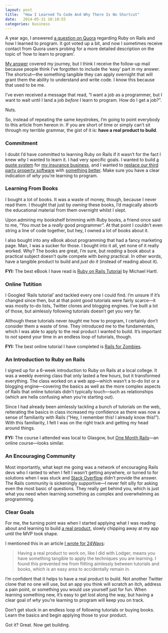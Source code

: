 ```yaml
---
layout: post
title:  "How I Learned To Code And Why There Is No Shortcut"
date:   2014-05-31 10:10:55
categories: business
---
```

<p>A year ago, I answered <a href="http://www.quora.com/Ruby-on-Rails-web-framework/How-can-I-get-better-at-using-Ruby-on-Rails">a question on Quora</a> regarding Ruby on Rails and how I learned to program. It got voted up a bit, and now I sometimes receive contact from Quora users probing for a more detailed description on the topic of &#8216;how to learn to program&#8217;.</p>

<!--more-->


<p><a href="http://www.quora.com/Ruby-on-Rails-web-framework/How-can-I-get-better-at-using-Ruby-on-Rails/answer/Ashley-Baxter-2">My answer</a> covered my journey, but I think I receive the follow-up mail because people think I&#8217;ve forgotten to include the &#8216;easy&#8217; part in my answer. The shortcut—the something tangible they can apply overnight that will grant them the ability to understand and write code. I know this because that used to be me.</p>
<p>I&#8217;ve even received a message that read, &#8220;I want a job as a programmer, but I want to wait until I land a job <em>before</em> I learn to program. How do I get a job?&#8221;.</p>
<p>Nuts.</p>
<p>So, instead of repeating the same keystrokes, I&#8217;m going to point everybody to this article from hereon in. If you are short of time or simply can&#8217;t sit through my terrible grammar, the gist of it is: <strong>have a real product to build</strong>.</p>
<h3>Commitment</h3>
<p>I doubt I&#8217;d have committed to learning Ruby on Rails if it wasn&#8217;t for the fact I knew <em>why</em> I wanted to learn it. I had very specific goals. I wanted to build <a href="http://landlord-insurance.herokuapp.com/">a quote system</a> for <a href="http://brokersdirect.co.uk/">my insurance business</a>, and I wanted to <a href="http://24ways.org/2013/levelling-up/">replace our third party property software</a> with <a href="http://lodgerapp.co.uk">something better</a>. Make sure you have a clear indication of <em>why</em> you&#8217;re learning to program.</p>
<h3>Learning From Books</h3>
<p>I bought a lot of books. It was a waste of money, though, because I never read them. I thought that just by <em>owning</em> these books, I&#8217;d magically absorb the educational material from them overnight whilst I slept.</p>
<p>Upon admiring my bookshelf brimming with Ruby books, a friend once said to me, &#8220;You must be a <em>really</em> good programmer&#8221;. At that point I couldn&#8217;t even string a line of code together, but hey, I owned a lot of books about it.</p>
<p>I also bought into any eBook about programming that had a fancy marketing page. Man, I was a sucker for those. I bought into it all, yet none of it really worked. Why? The books are great, I&#8217;m sure, but <em>reading</em> a book about a practical subject doesn&#8217;t quite compete with <em>being</em> practical. In other words, have a tangible product to build and <em>just do it</em> (instead of reading about it).</p>
<p><strong>FYI:</strong> The best eBook I have read is <a href="http://www.railstutorial.org/book">Ruby on Rails Tutorial</a> by Michael Hartl.</p>
<h3>Online Tutition</h3>
<p>I Googled &#8216;Rails tutorial&#8217; and tackled every one I could find. I&#8217;m unsure if it&#8217;s changed since then, but at that point good tutorials were fairly scarce—it was mostly to-do lists, Twitter clones and blogging engines. I&#8217;ve built a lot of those, but aimlessly following tutorials doesn&#8217;t get you very far.</p>
<p>Although these tutorials never <em>taught</em> me how to program, I certainly don&#8217;t consider them a waste of time. They introduced me to the fundamentals, which I was able to apply to the real product I wanted to build. It&#8217;s important to <em>not</em> spend your time in an endless loop of tutorials, though.</p>
<p><strong>FYI:</strong> The best online tutorial I have completed is <a href="http://railsforzombies.org/">Rails for Zombies</a>.</p>
<h3>An Introduction to Ruby on Rails</h3>
<p>I signed up for a 6-week introduction to Ruby on Rails at a local college. It was a weekly evening class that only lasted a few hours, but it transformed everything. The class worked on a web app—which wasn&#8217;t a to-do list or a blogging engine—covering the basics as well as the more complex aspects of Rails that online tutorials didn&#8217;t typically touch—such as relationships (which are hella confusing when you&#8217;re starting out).</p>
<p>Since I had already been aimlessly tackling a bunch of tutorials on the web, reiterating the basics in class increased my confidence as there was now a sense of familiarity with Rails (&#8220;Hey, I remember this! I already know this!&#8221;). With this familiarity, I felt I was on the right track and getting my head around things.</p>
<p><strong>FYI:</strong> The course I attended was local to Glasgow, but <a href="https://onemonthrails.com/">One Month Rails</a>—an online course—looks similar.</p>
<h3>An Encouraging Community</h3>
<p>Most importantly, what kept me going was a network of encouraging Rails devs who I ranted to when I felt I wasn&#8217;t getting anywhere, or turned to for solutions when I was stuck and <a href="http://stackoverflow.com">Stack Overflow</a> didn&#8217;t provide the answer. The Rails community is sickeningly supportive—I never felt silly for asking even the most basic of questions. They really get behind you, which is just what you need when learning something as complex and overwhelming as programming.</p>
<h3>Clear Goals</h3>
<p>For me, the turning point was when I started applying what I was reading about and learning to build <a href="http://lodgerapp.co.uk">a real product</a>, slowly chipping away at my app until the MVP took shape.</p>
<p>I mentioned this in an article <a href="http://24ways.org/2013/levelling-up/">I wrote for 24Ways</a>:</p>
<blockquote><p>Having a real product to work on, like I did with Lodger, means you have something tangible to apply the techniques you are learning. I found this prevented me from flitting aimlessly between tutorials and books, which is an easy area to accidentally remain in.</p></blockquote>
<p>I&#8217;m confident that it helps to have a real product to build. Not another Twitter clone that no one will use, but an app you think will scratch an itch, address a pain point, or something you would use yourself just for fun. When learning something new, it&#8217;s easy to get lost along the way, but having a clear goal of <em>why</em> you&#8217;re learning to program will keep you on track.</p>
<p>Don&#8217;t get stuck in an endless loop of following tutorials or buying books. Learn the basics and begin applying those to your product.</p>
<p>Got it? Great. Now get building.</p>